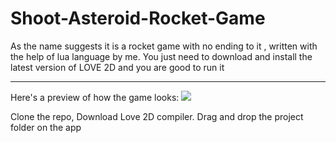 # Shoot-Asteroid-Rocket-Game
As the name suggests it is a rocket game with no ending to it , written with the help of lua language by me.
You just need to download and install the latest version of LOVE 2D and you are good to run it

<hr>
Here's a preview of how the game looks:

<image src = "https://github.com/MADHURYAHAIT/Shoot-Asteroid-Rocket-Game/blob/31cae7ce16a732fca3bbf881287125e7091c401d/game.png">


Clone the repo,
Download Love 2D compiler.
Drag and drop the project folder on the app
